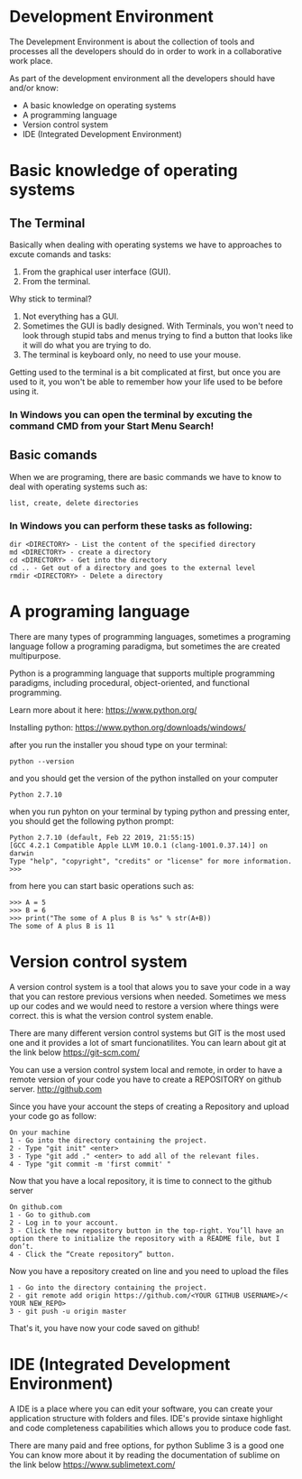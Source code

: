 # Development Environment

The Develepment Environment is about the collection of tools and processes all the developers should do in order to work in a collaborative work place.

As part of the development environment all the developers should have and/or know:

  - A basic knowledge on operating systems
  - A programming language
  - Version control system 
  - IDE (Integrated Development Environment)

# Basic knowledge of operating systems

## The Terminal
Basically when dealing with operating systems we have to approaches to excute comands and tasks:
1) From the graphical user interface (GUI).
2) From the terminal.

Why stick to terminal?
1) Not everything has a GUI.
2) Sometimes the GUI is badly designed. With Terminals, you won't need to look through stupid tabs and menus trying to find a button that looks like it will do what you are trying to do.
3) The terminal is keyboard only, no need to use your mouse.

Getting used to the terminal is a bit complicated at first, but once you are used to it, you won't be able to remember how your life used to be before using it.

### In Windows you can open the terminal by excuting the command CMD from your Start Menu Search!

## Basic comands

When we are programing, there are basic commands we have to know to deal with operating systems such as:

    list, create, delete directories 

### In Windows you can perform these tasks as following:

    dir <DIRECTORY> - List the content of the specified directory
    md <DIRECTORY> - create a directory
    cd <DIRECTORY> - Get into the directory
    cd .. - Get out of a directory and goes to the external level
    rmdir <DIRECTORY> - Delete a directory

# A programing language
There are many types of programming languages, sometimes a programing language follow a programing paradigma, but sometimes the are created multipurpose.

Python is a programming language that supports multiple programming paradigms, including procedural, object-oriented, and functional programming. 

Learn more about it here: https://www.python.org/

Installing python: 
https://www.python.org/downloads/windows/

after you run the installer you shoud type on your terminal:

    python --version
    
and you should get the version of the python installed on your computer

    Python 2.7.10

when you run pyhton on your terminal by typing python and pressing enter, you should get the following python prompt:

    Python 2.7.10 (default, Feb 22 2019, 21:55:15) 
    [GCC 4.2.1 Compatible Apple LLVM 10.0.1 (clang-1001.0.37.14)] on darwin
    Type "help", "copyright", "credits" or "license" for more information.
    >>> 

from here you can start basic operations such as:

    >>> A = 5
    >>> B = 6
    >>> print("The some of A plus B is %s" % str(A+B))
    The some of A plus B is 11

# Version control system
A version control system is a tool that alows you to save your code in a way that you can restore previous versions when needed. Sometimes we mess up our codes and we would need to restore a version where things were correct. this is what the version control system enable.

There are many different version control systems but GIT is the most used one and it provides a lot of smart funcionatilites. 
You can learn about git at the link below
https://git-scm.com/

You can use a version control system local and remote, in order to have a remote version of your code you have to create a REPOSITORY on github server. 
http://github.com

Since you have your account the steps of creating a Repository and upload your code go as follow:

    On your machine
    1 - Go into the directory containing the project.
    2 - Type "git init" <enter>
    3 - Type "git add ." <enter> to add all of the relevant files.
    4 - Type "git commit -m 'first commit' "

Now that you have a local repository, it is time to connect to the github server

    On github.com
    1 - Go to github.com
    2 - Log in to your account.
    3 - Click the new repository button in the top-right. You’ll have an option there to initialize the repository with a README file, but I don’t.
    4 - Click the “Create repository” button.
    
Now you have a repository created on line and you need to upload the files

    1 - Go into the directory containing the project.
    2 - git remote add origin https://github.com/<YOUR GITHUB USERNAME>/< YOUR NEW_REPO>
    3 - git push -u origin master

That's it, you have now your code saved on github!

# IDE (Integrated Development Environment)

A IDE is a place where you can edit your software, you can create your application structure with folders and files. IDE's provide sintaxe highlight and code completeness capabilities which allows you to produce code fast.

There are many paid and free options, for python Sublime 3 is a good one
You can know more about it by reading the documentation of sublime on the link below
https://www.sublimetext.com/




